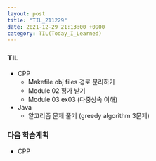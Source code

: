 ```yaml
---
layout: post
title: "TIL_211229"
date: 2021-12-29 21:13:00 +0900
category: TIL(Today_I_Learned)
---
```


### TIL
- CPP 
	- Makefile obj files 경로 분리하기
	- Module 02 평가 받기
	- Module 03 ex03 (다중상속 이해)
- Java
	- 알고리즘 문제 풀기 (greedy algorithm 3문제)
	
### 다음 학습계획
- CPP
